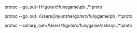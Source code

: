 protoc --go_out=H:\go\src\funygame\pb ./*.proto 

protoc --go_out=/Users/jinyunzhe/go/src/funygame/pb ./*.proto 

protoc --csharp_out=/Users/1/go/src/funygame/csharp ./*.proto
